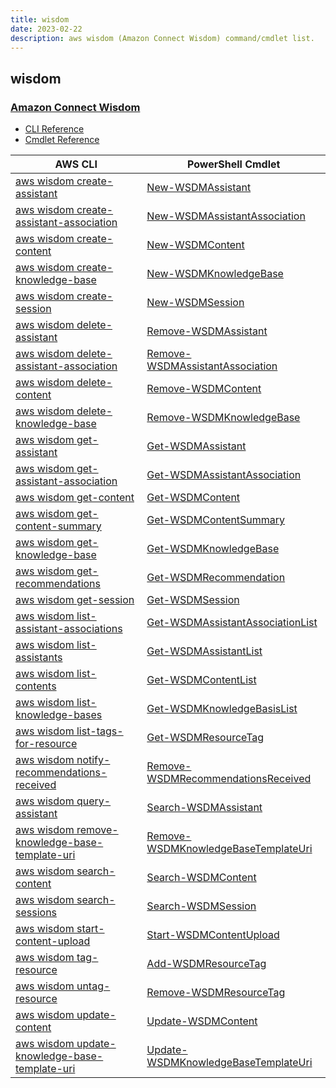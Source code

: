 ```yaml
---
title: wisdom
date: 2023-02-22
description: aws wisdom (Amazon Connect Wisdom) command/cmdlet list.
---
```


## wisdom

### [Amazon Connect Wisdom](https://aws.amazon.com/connect/wisdom/)

* [CLI Reference](https://docs.aws.amazon.com/cli/latest/reference/wisdom/index.html)
* [Cmdlet Reference](https://docs.aws.amazon.com/powershell/latest/reference/items/ConnectWisdomService_cmdlets.html)

|AWS CLI|PowerShell Cmdlet|
|----|----|
|[aws wisdom create-assistant](https://docs.aws.amazon.com/cli/latest/reference/wisdom/create-assistant.html)|[New-WSDMAssistant](https://docs.aws.amazon.com/powershell/latest/reference/items/New-WSDMAssistant.html)|
|[aws wisdom create-assistant-association](https://docs.aws.amazon.com/cli/latest/reference/wisdom/create-assistant-association.html)|[New-WSDMAssistantAssociation](https://docs.aws.amazon.com/powershell/latest/reference/items/New-WSDMAssistantAssociation.html)|
|[aws wisdom create-content](https://docs.aws.amazon.com/cli/latest/reference/wisdom/create-content.html)|[New-WSDMContent](https://docs.aws.amazon.com/powershell/latest/reference/items/New-WSDMContent.html)|
|[aws wisdom create-knowledge-base](https://docs.aws.amazon.com/cli/latest/reference/wisdom/create-knowledge-base.html)|[New-WSDMKnowledgeBase](https://docs.aws.amazon.com/powershell/latest/reference/items/New-WSDMKnowledgeBase.html)|
|[aws wisdom create-session](https://docs.aws.amazon.com/cli/latest/reference/wisdom/create-session.html)|[New-WSDMSession](https://docs.aws.amazon.com/powershell/latest/reference/items/New-WSDMSession.html)|
|[aws wisdom delete-assistant](https://docs.aws.amazon.com/cli/latest/reference/wisdom/delete-assistant.html)|[Remove-WSDMAssistant](https://docs.aws.amazon.com/powershell/latest/reference/items/Remove-WSDMAssistant.html)|
|[aws wisdom delete-assistant-association](https://docs.aws.amazon.com/cli/latest/reference/wisdom/delete-assistant-association.html)|[Remove-WSDMAssistantAssociation](https://docs.aws.amazon.com/powershell/latest/reference/items/Remove-WSDMAssistantAssociation.html)|
|[aws wisdom delete-content](https://docs.aws.amazon.com/cli/latest/reference/wisdom/delete-content.html)|[Remove-WSDMContent](https://docs.aws.amazon.com/powershell/latest/reference/items/Remove-WSDMContent.html)|
|[aws wisdom delete-knowledge-base](https://docs.aws.amazon.com/cli/latest/reference/wisdom/delete-knowledge-base.html)|[Remove-WSDMKnowledgeBase](https://docs.aws.amazon.com/powershell/latest/reference/items/Remove-WSDMKnowledgeBase.html)|
|[aws wisdom get-assistant](https://docs.aws.amazon.com/cli/latest/reference/wisdom/get-assistant.html)|[Get-WSDMAssistant](https://docs.aws.amazon.com/powershell/latest/reference/items/Get-WSDMAssistant.html)|
|[aws wisdom get-assistant-association](https://docs.aws.amazon.com/cli/latest/reference/wisdom/get-assistant-association.html)|[Get-WSDMAssistantAssociation](https://docs.aws.amazon.com/powershell/latest/reference/items/Get-WSDMAssistantAssociation.html)|
|[aws wisdom get-content](https://docs.aws.amazon.com/cli/latest/reference/wisdom/get-content.html)|[Get-WSDMContent](https://docs.aws.amazon.com/powershell/latest/reference/items/Get-WSDMContent.html)|
|[aws wisdom get-content-summary](https://docs.aws.amazon.com/cli/latest/reference/wisdom/get-content-summary.html)|[Get-WSDMContentSummary](https://docs.aws.amazon.com/powershell/latest/reference/items/Get-WSDMContentSummary.html)|
|[aws wisdom get-knowledge-base](https://docs.aws.amazon.com/cli/latest/reference/wisdom/get-knowledge-base.html)|[Get-WSDMKnowledgeBase](https://docs.aws.amazon.com/powershell/latest/reference/items/Get-WSDMKnowledgeBase.html)|
|[aws wisdom get-recommendations](https://docs.aws.amazon.com/cli/latest/reference/wisdom/get-recommendations.html)|[Get-WSDMRecommendation](https://docs.aws.amazon.com/powershell/latest/reference/items/Get-WSDMRecommendation.html)|
|[aws wisdom get-session](https://docs.aws.amazon.com/cli/latest/reference/wisdom/get-session.html)|[Get-WSDMSession](https://docs.aws.amazon.com/powershell/latest/reference/items/Get-WSDMSession.html)|
|[aws wisdom list-assistant-associations](https://docs.aws.amazon.com/cli/latest/reference/wisdom/list-assistant-associations.html)|[Get-WSDMAssistantAssociationList](https://docs.aws.amazon.com/powershell/latest/reference/items/Get-WSDMAssistantAssociationList.html)|
|[aws wisdom list-assistants](https://docs.aws.amazon.com/cli/latest/reference/wisdom/list-assistants.html)|[Get-WSDMAssistantList](https://docs.aws.amazon.com/powershell/latest/reference/items/Get-WSDMAssistantList.html)|
|[aws wisdom list-contents](https://docs.aws.amazon.com/cli/latest/reference/wisdom/list-contents.html)|[Get-WSDMContentList](https://docs.aws.amazon.com/powershell/latest/reference/items/Get-WSDMContentList.html)|
|[aws wisdom list-knowledge-bases](https://docs.aws.amazon.com/cli/latest/reference/wisdom/list-knowledge-bases.html)|[Get-WSDMKnowledgeBasisList](https://docs.aws.amazon.com/powershell/latest/reference/items/Get-WSDMKnowledgeBasisList.html)|
|[aws wisdom list-tags-for-resource](https://docs.aws.amazon.com/cli/latest/reference/wisdom/list-tags-for-resource.html)|[Get-WSDMResourceTag](https://docs.aws.amazon.com/powershell/latest/reference/items/Get-WSDMResourceTag.html)|
|[aws wisdom notify-recommendations-received](https://docs.aws.amazon.com/cli/latest/reference/wisdom/notify-recommendations-received.html)|[Remove-WSDMRecommendationsReceived](https://docs.aws.amazon.com/powershell/latest/reference/items/Remove-WSDMRecommendationsReceived.html)|
|[aws wisdom query-assistant](https://docs.aws.amazon.com/cli/latest/reference/wisdom/query-assistant.html)|[Search-WSDMAssistant](https://docs.aws.amazon.com/powershell/latest/reference/items/Search-WSDMAssistant.html)|
|[aws wisdom remove-knowledge-base-template-uri](https://docs.aws.amazon.com/cli/latest/reference/wisdom/remove-knowledge-base-template-uri.html)|[Remove-WSDMKnowledgeBaseTemplateUri](https://docs.aws.amazon.com/powershell/latest/reference/items/Remove-WSDMKnowledgeBaseTemplateUri.html)|
|[aws wisdom search-content](https://docs.aws.amazon.com/cli/latest/reference/wisdom/search-content.html)|[Search-WSDMContent](https://docs.aws.amazon.com/powershell/latest/reference/items/Search-WSDMContent.html)|
|[aws wisdom search-sessions](https://docs.aws.amazon.com/cli/latest/reference/wisdom/search-sessions.html)|[Search-WSDMSession](https://docs.aws.amazon.com/powershell/latest/reference/items/Search-WSDMSession.html)|
|[aws wisdom start-content-upload](https://docs.aws.amazon.com/cli/latest/reference/wisdom/start-content-upload.html)|[Start-WSDMContentUpload](https://docs.aws.amazon.com/powershell/latest/reference/items/Start-WSDMContentUpload.html)|
|[aws wisdom tag-resource](https://docs.aws.amazon.com/cli/latest/reference/wisdom/tag-resource.html)|[Add-WSDMResourceTag](https://docs.aws.amazon.com/powershell/latest/reference/items/Add-WSDMResourceTag.html)|
|[aws wisdom untag-resource](https://docs.aws.amazon.com/cli/latest/reference/wisdom/untag-resource.html)|[Remove-WSDMResourceTag](https://docs.aws.amazon.com/powershell/latest/reference/items/Remove-WSDMResourceTag.html)|
|[aws wisdom update-content](https://docs.aws.amazon.com/cli/latest/reference/wisdom/update-content.html)|[Update-WSDMContent](https://docs.aws.amazon.com/powershell/latest/reference/items/Update-WSDMContent.html)|
|[aws wisdom update-knowledge-base-template-uri](https://docs.aws.amazon.com/cli/latest/reference/wisdom/update-knowledge-base-template-uri.html)|[Update-WSDMKnowledgeBaseTemplateUri](https://docs.aws.amazon.com/powershell/latest/reference/items/Update-WSDMKnowledgeBaseTemplateUri.html)|

